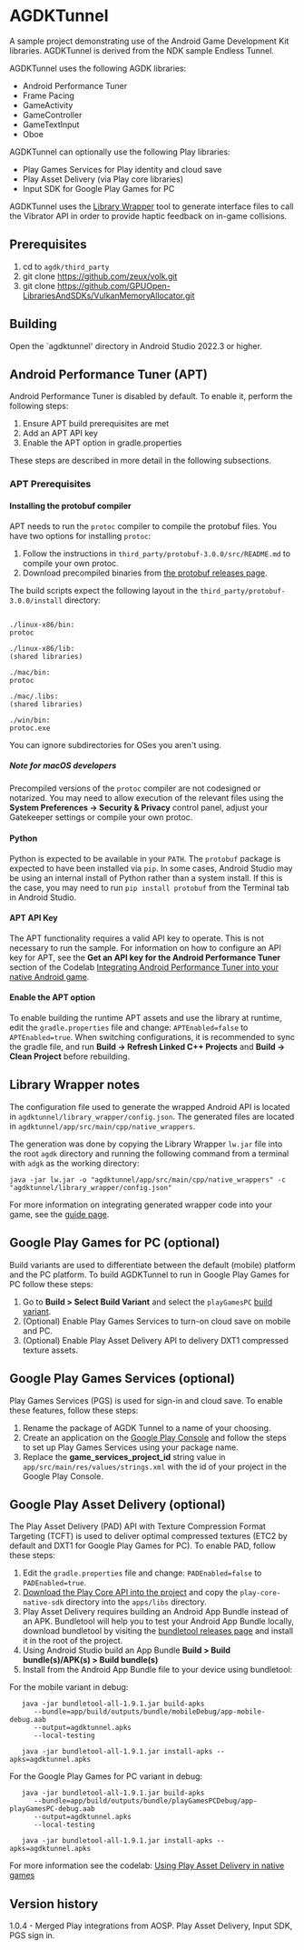 # AGDKTunnel

A sample project demonstrating use of the Android Game Development Kit libraries.
AGDKTunnel is derived from the NDK sample Endless Tunnel.

AGDKTunnel uses the following AGDK libraries:

* Android Performance Tuner
* Frame Pacing
* GameActivity
* GameController
* GameTextInput
* Oboe

AGDKTunnel can optionally use the following Play libraries:

* Play Games Services for Play identity and cloud save
* Play Asset Delivery (via Play core libraries)
* Input SDK for Google Play Games for PC

AGDKTunnel uses the [Library Wrapper](https://developer.android.com/games/develop/custom/wrapper)
tool to generate interface files to call the Vibrator API in order to provide haptic
feedback on in-game collisions.

## Prerequisites

1. cd to `agdk/third_party`
2. git clone https://github.com/zeux/volk.git
3. git clone https://github.com/GPUOpen-LibrariesAndSDKs/VulkanMemoryAllocator.git

## Building

Open the `agdktunnel' directory in Android Studio 2022.3 or higher.

## Android Performance Tuner (APT)

Android Performance Tuner is disabled by default. To enable it, perform the following steps:

1. Ensure APT build prerequisites are met
2. Add an APT API key
3. Enable the APT option in gradle.properties

These steps are described in more detail in the following subsections.

### APT Prerequisites

#### Installing the protobuf compiler

APT needs to run the `protoc` compiler to compile the protobuf files. You have
two options for installing `protoc`:

1. Follow the instructions in `third_party/protobuf-3.0.0/src/README.md` to compile
your own protoc.
2. Download precompiled binaries from [the protobuf releases page](https://github.com/protocolbuffers/protobuf/releases/tag/v3.0.0).

The build scripts expect the following layout in the `third_party/protobuf-3.0.0/install` directory:

```

./linux-x86/bin:
protoc

./linux-x86/lib:
(shared libraries)

./mac/bin:
protoc

./mac/.libs:
(shared libraries)

./win/bin:
protoc.exe

```

You can ignore subdirectories for OSes you aren't using.

##### Note for macOS developers

Precompiled versions of the `protoc` compiler are not codesigned or notarized.
You may need to allow execution of the relevant
files using the **System Preferences -> Security & Privacy** control panel, adjust your
Gatekeeper settings or compile your own protoc.

#### Python

Python is expected to be available in your `PATH`. The `protobuf` package is
expected to have been installed via `pip`. In some cases, Android Studio may be using an internal
install of Python rather than a system install. If this is the case, you may need to run
`pip install protobuf` from the Terminal tab in Android Studio.

#### APT API Key

The APT functionality requires a valid API key to operate. This is not
necessary to run the sample. For information on how to configure an API key
for APT, see the **Get an API key for the Android Performance Tuner**
section of the Codelab [Integrating Android Performance Tuner into your native Android game](https://developer.android.com/codelabs/android-performance-tuner-native#1).

#### Enable the APT option

To enable building the runtime APT assets and use the library at runtime, edit the
`gradle.properties` file and change: `APTEnabled=false` to `APTEnabled=true`. When switching
configurations, it is recommended to sync the gradle file, and run
**Build -> Refresh Linked C++ Projects** and **Build -> Clean Project** before rebuilding.

## Library Wrapper notes

The configuration file used to generate the wrapped Android API is located in
`agdktunnel/library_wrapper/config.json`. The generated files are located in
`agdktunnel/app/src/main/cpp/native_wrappers`.

The generation was done by copying the Library Wrapper `lw.jar` file into the root `agdk` directory
and running the following command from a terminal with `adgk` as the working directory:

`java -jar lw.jar -o "agdktunnel/app/src/main/cpp/native_wrappers" -c "agdktunnel/library_wrapper/config.json"`

For more information on integrating generated wrapper code into your game, see the
[guide page](https://developer.android.com/games/develop/custom/wrapper-guide).

## Google Play Games for PC (optional)

Build variants are used to differentiate between the default (mobile) platform
and the PC platform. To build AGDKTunnel to run in Google Play Games for PC follow these steps:

1. Go to **Build > Select Build Variant** and select the `playGamesPC` [build variant](https://developer.android.com/studio/build/build-variants).
2. (Optional) Enable Play Games Services to turn-on cloud save on mobile and PC.
3. (Optional) Enable Play Asset Delivery API to delivery DXT1 compressed texture assets.

## Google Play Games Services (optional)

Play Games Services (PGS) is used for sign-in and cloud save. To enable these features, follow these steps:

1. Rename the package of AGDK Tunnel to a name of your choosing.
2. Create an application on the [Google Play Console](https://play.google.com/console/about/?) and follow the steps to set up Play Games Services using your package name.
3. Replace the **game_services_project_id** string value in `app/src/main/res/values/strings.xml` with the id of your project in the Google Play Console.

## Google Play Asset Delivery (optional)

The Play Asset Delivery (PAD) API with Texture Compression Format Targeting (TCFT) is used to
deliver optimal compressed textures (ETC2 by default and DXT1 for Google Play Games for PC). To
enable PAD, follow these steps:

1. Edit the `gradle.properties` file and change: `PADEnabled=false` to `PADEnabled=true`.
2. [Download the Play Core API into the project](https://developer.android.com/guide/playcore#native)
   and copy the `play-core-native-sdk` directory into the `apps/libs` directory.
3. Play Asset Delivery requires building an Android App Bundle instead of an APK. Bundletool will
   help you to test your Android App Bundle locally, download bundletool by visiting the
   [bundletool releases page](https://github.com/google/bundletool/releases) and install it in the
   root of the project.
4. Using Android Studio build an App Bundle **Build > Build bundle(s)/APK(s) > Build bundle(s)**
5. Install from the Android App Bundle file to your device using bundletool:

For the mobile variant in debug:

```
   java -jar bundletool-all-1.9.1.jar build-apks
      --bundle=app/build/outputs/bundle/mobileDebug/app-mobile-debug.aab
      --output=agdktunnel.apks
      --local-testing
   
   java -jar bundletool-all-1.9.1.jar install-apks --apks=agdktunnel.apks
```

For the Google Play Games for PC variant in debug:

```
   java -jar bundletool-all-1.9.1.jar build-apks
      --bundle=app/build/outputs/bundle/playGamesPCDebug/app-playGamesPC-debug.aab
      --output=agdktunnel.apks
      --local-testing
   
   java -jar bundletool-all-1.9.1.jar install-apks --apks=agdktunnel.apks
```

For more information see the codelab: [Using Play Asset Delivery in native games](https://developer.android.com/codelabs/native-gamepad#0)

## Version history

1.0.4 - Merged Play integrations from AOSP. Play Asset Delivery,
        Input SDK, PGS sign in.
